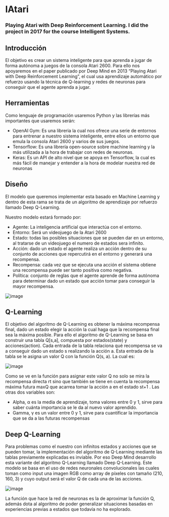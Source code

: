 # IAtari
### Playing Atari with Deep Reinforcement Learning. I did the project in 2017 for the course Intelligent Systems.

## Introducción
El objetivo es crear un sistema inteligente para que aprenda a jugar de forma autónoma a juegos de la consola Atari 2600. Para ello nos apoyaremos en el paper publicado por Deep Mind en 2013 “Playing Atari with Deep Reinforcement Learning”, el cual usa aprendizaje automático por refuerzo usando la técnica de Q-learning y redes de neuronas para conseguir que el agente aprenda a jugar.

## Herramientas
Como lenguaje de programación usaremos Python y las librerías más importantes que usaremos serán:

* OpenAI Gym: Es una libreria la cual nos ofrece una serie de entornos para entrenar a nuestro sistema inteligente, entre ellos un entorno que emula la consola Atari 2600 y varios de sus juegos.
* Tensorflow: Es una librería open-source sobre machine learning y la más utilizada a la hora de trabajar con redes de neuronas.  
* Keras: Es un API de alto nivel que se apoya en Tensorflow, la cual es más fácil de manejar y entender a la hora de modelar nuestra red de neuronas


## Diseño
El modelo que queremos implementar esta basado en Machine Learning y dentro de esta rama se trata de un algoritmo de aprendizaje por refuerzo llamado Deep Q-Learning.

Nuestro modelo estará formado por:
* Agente: La inteligencia artificial que interactúa con el entorno.
* Entorno: Será un videojuego de la Atari 2600
* Estado: todas las posibles situaciones que se pueden dar en un entorno, al tratarse    de un videojuego el numero de estados sera infinito.
* Acción: dado un estado el agente realiza un acción dentro de su conjunto de acciones que repercutirá en el entorno y generará una recompensa.
* Recompensa: cada vez que se ejecuta una acción el sistema obtiene una recompensa puede ser tanto positiva como negativa.
* Política: conjunto de reglas que el agente aprende de forma autónoma para determinar dado un estado que acción tomar para conseguir la mayor recompensa.

![image](https://user-images.githubusercontent.com/47385326/149672823-193bcbbb-eb17-408e-8bf9-841d9c982c6b.png)

## Q-Learning
El objetivo del algoritmo de Q-Learning es obtener la máxima recompensa final, dado un estado elegir la acción la cual haga que la recompensa final sea la máxima posible. Para ello el algoritmo de Q-Learning se basa en construir una tabla Q[s,a], compuesta por estados(state) y acciones(action). Cada entrada de la tabla relaciona qué recompensa se va a conseguir dado un estado s realizando la acción a. Esta entrada de la tabla se le asigna un valor Q con la función Q(s, a). La cual es:

![image](https://user-images.githubusercontent.com/47385326/149673021-4b796fc3-42fe-48a3-8886-54bfa79a2b37.png)

Como se ve en la función para asignar este valor Q no solo se mira la recompensa directa rt sino que también se tiene en cuenta la recompensa máxima futura maxQ que acarrea tomar la acción a en el estado st+1 . Las otras dos variables son:
* Alpha, α es la media de aprendizaje, toma valores entre 0 y 1, sirve para saber cuánta importancia se le da al nuevo valor aprendido.
* Gamma, γ es un valor entre 0 y 1, sirve para cuantificar la importancia que se da a las futuras recompensas

## Deep Q-Learning
Para problemas como el nuestro con infinitos estados y acciones que se pueden tomar, la implementación del algoritmo de Q-Learning mediante las tablas previamente explicadas es inviable. Por eso Deep Mind desarrollo esta variante del algoritmo Q-Learning llamado Deep Q-Learning.
Este modelo se basa en el uso de redes neuronales convolucionales las cuales toman como input una imagen RGB como array de píxeles con tamaño (210, 160, 3) y cuyo output será el valor  Q de cada una de las acciones.

![image](https://user-images.githubusercontent.com/47385326/149672953-a596c3df-ecbb-4945-ad0d-2ae399be293f.png)

La función que hace la red de neuronas es la de aproximar la función Q, además dota al algoritmo de poder generalizar situaciones basadas en experiencias previas a estados que todavía no ha explorado.



